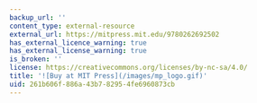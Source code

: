 ```yaml
---
backup_url: ''
content_type: external-resource
external_url: https://mitpress.mit.edu/9780262692502
has_external_licence_warning: true
has_external_license_warning: true
is_broken: ''
license: https://creativecommons.org/licenses/by-nc-sa/4.0/
title: '![Buy at MIT Press](/images/mp_logo.gif)'
uid: 261b606f-886a-43b7-8295-4fe6960873cb
---
```

